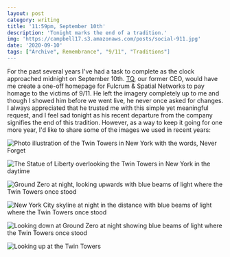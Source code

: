 ```yaml
---
layout: post
category: writing
title: '11:59pm, September 10th'
description: 'Tonight marks the end of a tradition.'
img: 'https://campbell17.s3.amazonaws.com/posts/social-911.jpg'
date: '2020-09-10'
tags: ["Archive", Remembrance", "9/11", "Traditions"]
---
```


For the past several years I've had a task to complete as the clock approached midnight on September 10th. [TQ](https://www.linkedin.com/in/anthonyquartararo/), our former CEO, would have me create a one-off homepage for Fulcrum & Spatial Networks to pay homage to the victims of 9/11. He left the imagery completely up to me and though I showed him before we went live, he never once asked for changes. I always appreciated that he trusted me with this simple yet meaningful request, and I feel sad tonight as his recent departure from the company signifies the end of this tradition. However, as a way to keep it going for one more year, I'd like to share some of the images we used in recent years:

<!--more-->

![Photo illustration of the Twin Towers in New York with the words, Never Forget](https://campbell17.s3.amazonaws.com/posts/hero-homepage-911-1.jpg)

![The Statue of Liberty overlooking the Twin Towers in New York in the daytime](https://campbell17.s3.amazonaws.com/posts/hero-homepage-911-2.jpg)

![Ground Zero at night, looking upwards with blue beams of light where the Twin Towers once stood](https://campbell17.s3.amazonaws.com/posts/background911-2017.jpg)

![New York City skyline at night in the distance with blue beams of light where the Twin Towers once stood](https://campbell17.s3.amazonaws.com/posts/background911-2016.jpg)

![Looking down at Ground Zero at night showing blue beams of light where the Twin Towers once stood](https://campbell17.s3.amazonaws.com/posts/background911-2015.jpg)

![Looking up at the Twin Towers](https://campbell17.s3.amazonaws.com/posts/background911-2014.jpg)

